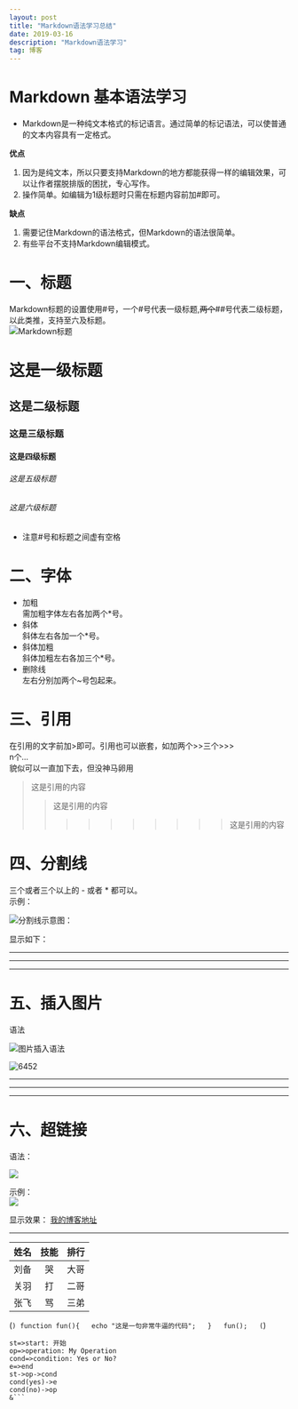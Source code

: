 ```yaml
---
layout: post
title: "Markdown语法学习总结"
date: 2019-03-16 
description: "Markdown语法学习"
tag: 博客 
---   
```


# Markdown 基本语法学习
* Markdown是一种纯文本格式的标记语言。通过简单的标记语法，可以使普通的文本内容具有一定格式。

**优点**

  1. 因为是纯文本，所以只要支持Markdown的地方都能获得一样的编辑效果，可以让作者摆脱排版的困扰，专心写作。
  2. 操作简单。如编辑为1级标题时只需在标题内容前加#即可。

**缺点**

 1. 需要记住Markdown的语法格式，但Markdown的语法很简单。
 2. 有些平台不支持Markdown编辑模式。
 
 # 一、标题  
Markdown标题的设置使用#号，一个#号代表一级标题,~~两个~~##号代表二级标题，以此类推，支持至六及标题。  
![Markdown标题](https://github.com/YajunQi/YajunQi.github.io/blob/master/images/background-cover.jpg"区块链")
# 这是一级标题
## 这是二级标题
### 这是三级标题
#### 这是四级标题
###### 这是五级标题
###### 这是六级标题


 * 注意#号和标题之间虚有空格  
 
 # 二、字体 
 * 加粗  
 需加粗字体左右各加两个*号。  
 * 斜体          
 斜体左右各加一个*号。
 * 斜体加粗  
  斜体加粗左右各加三个*号。
 * 删除线  
 左右分别加两个~号包起来。

# 三、引用
在引用的文字前加>即可。引用也可以嵌套，如加两个>>三个>>>  
n个...  
貌似可以一直加下去，但没神马卵用   

>这是引用的内容
>>这是引用的内容
>>>>>>>>>>这是引用的内容


# 四、分割线
三个或者三个以上的 - 或者 * 都可以。  
示例：  

![分割线示意图：](_v_images/20190316135105896_1758.png)

显示如下：  

---
***
---

# 五、插入图片  

语法  

![图片插入语法](_v_images/20190316135652502_24360.png)

![6452](_v_images/20190316135326516_16395.jpg)


---
***
---

# 六、超链接  
语法：  

![](_v_images/20190316135822125_32617.png)  


示例：  
![](_v_images/20190316135912099_346.png)  

显示效果：
[我的博客地址](https://yajunqi.github.io)

----
姓名|技能|排行
--|:--:|--:
刘备|哭|大哥
关羽|打|二哥
张飞|骂|三弟


(```)
    function fun(){  
         echo "这是一句非常牛逼的代码";  
    }  
    fun();  
(```)

```flow
st=>start: 开始
op=>operation: My Operation
cond=>condition: Yes or No?
e=>end
st->op->cond
cond(yes)->e
cond(no)->op
&```
